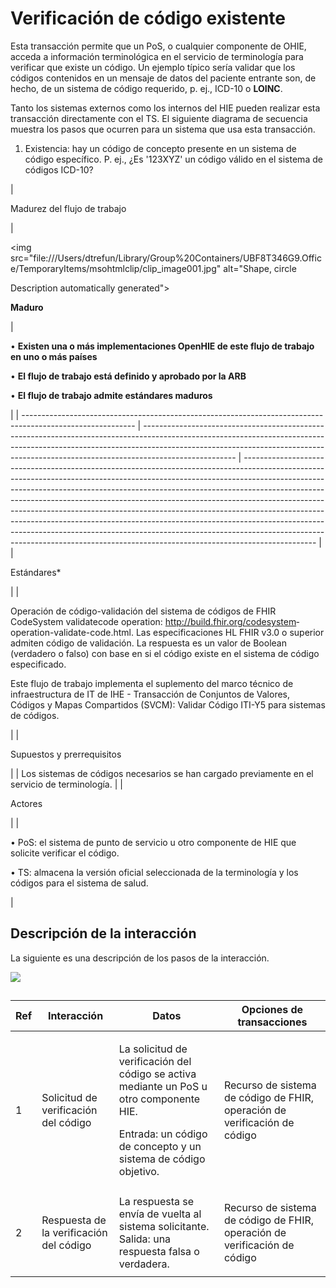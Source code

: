 # Verificación de código existente

Esta transacción permite que un PoS, o cualquier componente de OHIE, acceda a información terminológica en el servicio de terminología para verificar que existe un código. Un ejemplo típico sería validar que los códigos contenidos en un mensaje de datos del paciente entrante son, de hecho, de un sistema de código requerido, p. ej., ICD-10 o **LOINC**.

Tanto los sistemas externos como los internos del HIE pueden realizar esta transacción directamente con el TS. El siguiente diagrama de secuencia muestra los pasos que ocurren para un sistema que usa esta transacción.

1. Existencia: hay un código de concepto presente en un sistema de código específico. P. ej., ¿Es '123XYZ' un código válido en el sistema de códigos ICD-10?

| <p> </p><p> </p><p> </p><p> </p><p> </p><p> </p><p> </p><p>Madurez del flujo de trabajo</p>                | <p> </p><p> </p><p> </p><p> </p><p> </p><p><img src="file:///Users/dtrefun/Library/Group%20Containers/UBF8T346G9.Office/TemporaryItems/msohtmlclip/clip_image001.jpg" alt="Shape, circle

Description automatically generated"></p><p><strong>Maduro</strong></p> | <p> </p><p> </p><p>•     <strong>Existen una o más implementaciones OpenHIE de este flujo de trabajo en uno o más países</strong></p><p>•     <strong>El flujo de trabajo está definido y aprobado por la ARB</strong></p><p>•     <strong>El flujo de trabajo admite estándares maduros</strong></p>                                                                                                                                                                                                                                                                                                                                                              |
| ---------------------------------------------------------------------------------------------------------- | ----------------------------------------------------------------------------------------------------------------------------------------------------------------------------------------------------------------------------------------------------------------- | ------------------------------------------------------------------------------------------------------------------------------------------------------------------------------------------------------------------------------------------------------------------------------------------------------------------------------------------------------------------------------------------------------------------------------------------------------------------------------------------------------------------------------------------------------------------------------------------------------------------------------------------------------------------ |
| <p> </p><p> </p><p> </p><p> </p><p> </p><p> </p><p> </p><p> </p><p> </p><p> </p><p> </p><p>Estándares*</p> |                                                                                                                                                                                                                                                                   | <p>Operación de código-validación del sistema de códigos de FHIR CodeSystem validate­code operation: <a href="http://build.fhir.org/codesystem">http://build.fhir.org/codesystem</a>­ operation-validate-code.html. Las especificaciones HL FHIR v3.0 o superior admiten código de validación. La respuesta es un valor de Boolean (verdadero o falso) con base en si el código existe en el sistema de código especificado.</p><p>Este flujo de trabajo implementa el suplemento del marco técnico de infraestructura de IT de IHE - Transacción de Conjuntos de Valores, Códigos y Mapas Compartidos (SVCM): Validar Código ITI-Y5 para sistemas de códigos.</p> |
| <p> </p><p> </p><p>Supuestos y prerrequisitos</p>                                                          |                                                                                                                                                                                                                                                                   | Los sistemas de códigos necesarios se han cargado previamente en el servicio de terminología.                                                                                                                                                                                                                                                                                                                                                                                                                                                                                                                                                                      |
| <p> </p><p> </p><p> </p><p> </p><p> </p><p> </p><p>Actores</p>                                             |                                                                                                                                                                                                                                                                   | <p> </p><p> </p><p>•     PoS: el sistema de punto de servicio u otro componente de HIE que solicite verificar el código.</p><p>•     TS: almacena la versión oficial seleccionada de la terminología y los códigos para el sistema de salud.</p>                                                                                                                                                                                                                                                                                                                                                                                                                   |

## Descripción de la interacción&#x20;

La siguiente es una descripción de los pasos de la interacción.

![](https://lh5.googleusercontent.com/tVcE12rhH8Qu9ouNomMiBBhudn6nPwbbxMhMMD4Xd3cLTErV3U-mF0d63-2tX9CDXJX3NMn9R7z1nzIOYg3rhtg0\_yFgAv0bwI5YrO-YYqnbv5JmIVN7fcls68f5ULMQNw)

##

| Ref                                      | Interacción                                                         | Datos                                                                                                                                                                 | Opciones de transacciones                                                                                |
| ---------------------------------------- | ------------------------------------------------------------------- | --------------------------------------------------------------------------------------------------------------------------------------------------------------------- | -------------------------------------------------------------------------------------------------------- |
| <p> </p><p> </p><p> </p><p> </p><p>1</p> | <p> </p><p> </p><p> </p><p>Solicitud de verificación del código</p> | <p>La solicitud de verificación del código se activa mediante un PoS u otro componente HIE.</p><p>Entrada: un código de concepto y un sistema de código objetivo.</p> | <p> </p><p> </p><p> </p><p>Recurso de sistema de código de FHIR, operación de verificación de código</p> |
| <p> </p><p> </p><p>2</p>                 | <p> </p><p> </p><p>Respuesta de la verificación del código</p>      | La respuesta se envía de vuelta al sistema solicitante. Salida: una respuesta falsa o verdadera.                                                                      | <p> </p><p>Recurso de sistema de código de FHIR, operación de verificación de código</p>                 |
